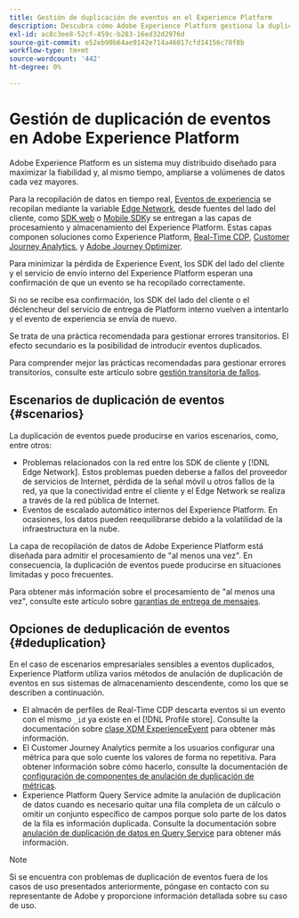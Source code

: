 ```yaml
---
title: Gestión de duplicación de eventos en el Experience Platform
description: Descubra cómo Adobe Experience Platform gestiona la duplicación de eventos
exl-id: ac8c3ee8-52cf-459c-b283-16ed32d2976d
source-git-commit: e52eb90b64ae9142e714a46017cfd14156c78f8b
workflow-type: tm+mt
source-wordcount: '442'
ht-degree: 0%

---
```


# Gestión de duplicación de eventos en Adobe Experience Platform

Adobe Experience Platform es un sistema muy distribuido diseñado para maximizar la fiabilidad y, al mismo tiempo, ampliarse a volúmenes de datos cada vez mayores.

Para la recopilación de datos en tiempo real, [Eventos de experiencia](../xdm/classes/experienceevent.md) se recopilan mediante la variable [Edge Network](../web-sdk/home.md#edge-network), desde fuentes del lado del cliente, como [SDK web](../web-sdk/home.md) o [Mobile SDK](https://developer.adobe.com/client-sdks/home/)y se entregan a las capas de procesamiento y almacenamiento del Experience Platform. Estas capas componen soluciones como Experience Platform, [Real-Time CDP](../rtcdp/home.md), [Customer Journey Analytics](https://experienceleague.adobe.com/docs/analytics-platform/using/cja-overview/cja-overview.html?lang=es), y [Adobe Journey Optimizer](https://experienceleague.adobe.com/docs/journey-optimizer/using/ajo-home.html?lang=es).

Para minimizar la pérdida de Experience Event, los SDK del lado del cliente y el servicio de envío interno del Experience Platform esperan una confirmación de que un evento se ha recopilado correctamente.

Si no se recibe esa confirmación, los SDK del lado del cliente o el déclencheur del servicio de entrega de Platform interno vuelven a intentarlo y el evento de experiencia se envía de nuevo.

Se trata de una práctica recomendada para gestionar errores transitorios. El efecto secundario es la posibilidad de introducir eventos duplicados.

Para comprender mejor las prácticas recomendadas para gestionar errores transitorios, consulte este artículo sobre [gestión transitoria de fallos](https://learn.microsoft.com/en-us/azure/architecture/best-practices/transient-faults).

## Escenarios de duplicación de eventos {#scenarios}

La duplicación de eventos puede producirse en varios escenarios, como, entre otros:

* Problemas relacionados con la red entre los SDK de cliente y [!DNL Edge Network]. Estos problemas pueden deberse a fallos del proveedor de servicios de Internet, pérdida de la señal móvil u otros fallos de la red, ya que la conectividad entre el cliente y el Edge Network se realiza a través de la red pública de Internet.
* Eventos de escalado automático internos del Experience Platform. En ocasiones, los datos pueden reequilibrarse debido a la volatilidad de la infraestructura en la nube.

La capa de recopilación de datos de Adobe Experience Platform está diseñada para admitir el procesamiento de &quot;al menos una vez&quot;. En consecuencia, la duplicación de eventos puede producirse en situaciones limitadas y poco frecuentes.

Para obtener más información sobre el procesamiento de &quot;al menos una vez&quot;, consulte este artículo sobre [garantías de entrega de mensajes](https://docs.confluent.io/kafka/design/delivery-semantics.html).

## Opciones de deduplicación de eventos {#deduplication}

En el caso de escenarios empresariales sensibles a eventos duplicados, Experience Platform utiliza varios métodos de anulación de duplicación de eventos en sus sistemas de almacenamiento descendente, como los que se describen a continuación.

* El almacén de perfiles de Real-Time CDP descarta eventos si un evento con el mismo `_id` ya existe en el [!DNL Profile store]. Consulte la documentación sobre [clase XDM ExperienceEvent](../xdm/classes/experienceevent.md) para obtener más información.
* El Customer Journey Analytics permite a los usuarios configurar una métrica para que solo cuente los valores de forma no repetitiva. Para obtener información sobre cómo hacerlo, consulte la documentación de [configuración de componentes de anulación de duplicación de métricas](https://experienceleague.adobe.com/docs/analytics-platform/using/cja-dataviews/component-settings/metric-deduplication.html?lang=es).
* Experience Platform Query Service admite la anulación de duplicación de datos cuando es necesario quitar una fila completa de un cálculo o omitir un conjunto específico de campos porque solo parte de los datos de la fila es información duplicada. Consulte la documentación sobre [anulación de duplicación de datos en Query Service](../query-service/key-concepts/deduplication.md) para obtener más información.

>[!NOTE]
>
>Si se encuentra con problemas de duplicación de eventos fuera de los casos de uso presentados anteriormente, póngase en contacto con su representante de Adobe y proporcione información detallada sobre su caso de uso.
